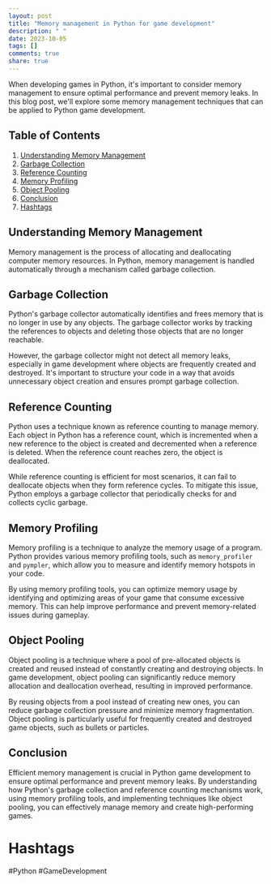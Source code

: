 ```yaml
---
layout: post
title: "Memory management in Python for game development"
description: " "
date: 2023-10-05
tags: []
comments: true
share: true
---
```


When developing games in Python, it's important to consider memory management to ensure optimal performance and prevent memory leaks. In this blog post, we'll explore some memory management techniques that can be applied to Python game development.

## Table of Contents
1. [Understanding Memory Management](#understanding-memory-management)
2. [Garbage Collection](#garbage-collection)
3. [Reference Counting](#reference-counting)
4. [Memory Profiling](#memory-profiling)
5. [Object Pooling](#object-pooling)
6. [Conclusion](#conclusion)
7. [Hashtags](#hashtags)

## Understanding Memory Management <a name="understanding-memory-management"></a>

Memory management is the process of allocating and deallocating computer memory resources. In Python, memory management is handled automatically through a mechanism called garbage collection.

## Garbage Collection <a name="garbage-collection"></a>

Python's garbage collector automatically identifies and frees memory that is no longer in use by any objects. The garbage collector works by tracking the references to objects and deleting those objects that are no longer reachable.

However, the garbage collector might not detect all memory leaks, especially in game development where objects are frequently created and destroyed. It's important to structure your code in a way that avoids unnecessary object creation and ensures prompt garbage collection.

## Reference Counting <a name="reference-counting"></a>

Python uses a technique known as reference counting to manage memory. Each object in Python has a reference count, which is incremented when a new reference to the object is created and decremented when a reference is deleted. When the reference count reaches zero, the object is deallocated.

While reference counting is efficient for most scenarios, it can fail to deallocate objects when they form reference cycles. To mitigate this issue, Python employs a garbage collector that periodically checks for and collects cyclic garbage.

## Memory Profiling <a name="memory-profiling"></a>

Memory profiling is a technique to analyze the memory usage of a program. Python provides various memory profiling tools, such as `memory_profiler` and `pympler`, which allow you to measure and identify memory hotspots in your code.

By using memory profiling tools, you can optimize memory usage by identifying and optimizing areas of your game that consume excessive memory. This can help improve performance and prevent memory-related issues during gameplay.

## Object Pooling <a name="object-pooling"></a>

Object pooling is a technique where a pool of pre-allocated objects is created and reused instead of constantly creating and destroying objects. In game development, object pooling can significantly reduce memory allocation and deallocation overhead, resulting in improved performance.

By reusing objects from a pool instead of creating new ones, you can reduce garbage collection pressure and minimize memory fragmentation. Object pooling is particularly useful for frequently created and destroyed game objects, such as bullets or particles.

## Conclusion <a name="conclusion"></a>

Efficient memory management is crucial in Python game development to ensure optimal performance and prevent memory leaks. By understanding how Python's garbage collection and reference counting mechanisms work, using memory profiling tools, and implementing techniques like object pooling, you can effectively manage memory and create high-performing games.

# Hashtags <a name="hashtags"></a>
#Python #GameDevelopment